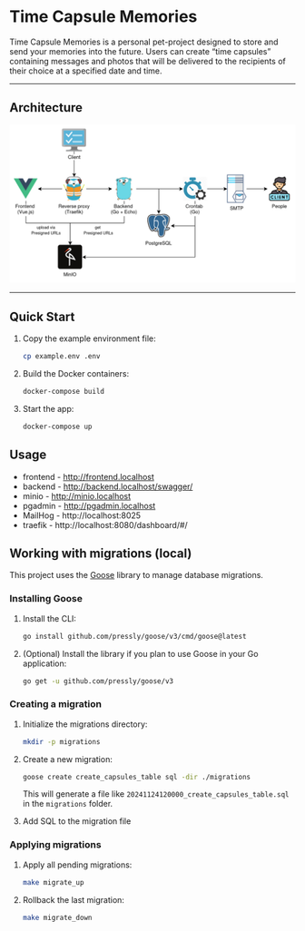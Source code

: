 # Time Capsule Memories

Time Capsule Memories is a personal pet-project designed to store and send your memories into the future. Users can create “time capsules” containing messages and photos that will be delivered to the recipients of their choice at a specified date and time.

---

## Architecture
![architecture](./architecture.png)

---

## Quick Start

1. Copy the example environment file:

   ```bash
   cp example.env .env
   ```
2. Build the Docker containers:

   ```bash
   docker-compose build
   ```
3. Start the app:

   ```bash
   docker-compose up
   ```

## Usage

- frontend - http://frontend.localhost
- backend - http://backend.localhost/swagger/
- minio - http://minio.localhost
- pgadmin - http://pgadmin.localhost
- MailHog - http://localhost:8025
- traefik - http://localhost:8080/dashboard/#/

## Working with migrations (local)

This project uses the [Goose](https://github.com/pressly/goose) library to manage database migrations.

### **Installing Goose**

1. Install the CLI:

   ```bash
   go install github.com/pressly/goose/v3/cmd/goose@latest
   ```
2. (Optional) Install the library if you plan to use Goose in your Go application:

   ```bash
   go get -u github.com/pressly/goose/v3
   ```

### **Creating a migration**

1. Initialize the migrations directory:

   ```bash
   mkdir -p migrations
   ```
2. Create a new migration:

   ```bash
   goose create create_capsules_table sql -dir ./migrations
   ```

   This will generate a file like `20241124120000_create_capsules_table.sql` in the `migrations` folder.
3. Add SQL to the migration file

### **Applying migrations**

1. Apply all pending migrations:

   ```bash
   make migrate_up
   ```
2. Rollback the last migration:

   ```bash
   make migrate_down
   ```
